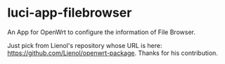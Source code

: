 # luci-app-filebrowser
An App for OpenWrt to configure the information of File Browser.

Just pick from Lienol's repository whose URL is here: https://github.com/Lienol/openwrt-package.
Thanks for his contribution.
